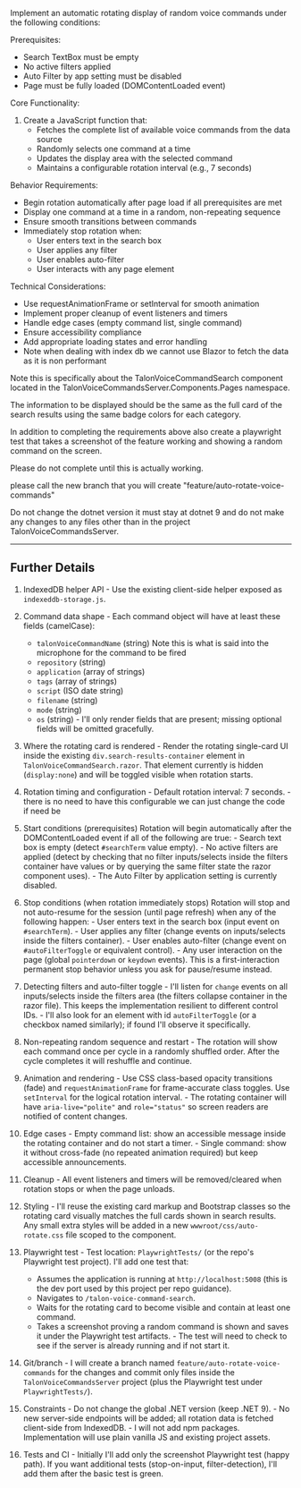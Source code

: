 Implement an automatic rotating display of random voice commands under the following conditions:

Prerequisites:
- Search TextBox must be empty
- No active filters applied
- Auto Filter by app setting must be disabled
- Page must be fully loaded (DOMContentLoaded event)

Core Functionality:
1. Create a JavaScript function that:
   - Fetches the complete list of available voice commands from the data source
   - Randomly selects one command at a time
   - Updates the display area with the selected command
   - Maintains a configurable rotation interval (e.g., 7 seconds)

Behavior Requirements:
- Begin rotation automatically after page load if all prerequisites are met
- Display one command at a time in a random, non-repeating sequence
- Ensure smooth transitions between commands
- Immediately stop rotation when:
  - User enters text in the search box
  - User applies any filter
  - User enables auto-filter
  - User interacts with any page element

Technical Considerations:
- Use requestAnimationFrame or setInterval for smooth animation
- Implement proper cleanup of event listeners and timers
- Handle edge cases (empty command list, single command)
- Ensure accessibility compliance
- Add appropriate loading states and error handling
-  Note when dealing with index db we cannot use Blazor to fetch the data as it is non performant

 Note this is specifically about the TalonVoiceCommandSearch component  located in the TalonVoiceCommandsServer.Components.Pages namespace.

The information to be displayed should be the same as the full card of the search results  using the same badge colors for each category.

 In addition to completing the requirements above also create a playwright test that takes a screenshot of the feature working and showing a random command on the screen.

 Please do not complete until this is actually working.

  please call the new branch that you will create "feature/auto-rotate-voice-commands"

  Do not change the dotnet version it must stay at dotnet 9 and do not make any changes to any files other than in the project TalonVoiceCommandsServer.

  ---

  Further Details
  -------------------------------------------------

  1) IndexedDB helper API
    - Use the existing client-side helper exposed as `indexeddb-storage.js`.

  2) Command data shape
    - Each command object will have at least these fields (camelCase):
      - `talonVoiceCommandName` (string) Note this is what is said into the microphone for the command to be fired
      - `repository` (string)
      - `application` (array of strings)
      - `tags` (array of strings)
      - `script` (ISO date string)
      - `filename` (string)
      - `mode` (string)
      - `os` (string)
    - I'll only render fields that are present; missing optional fields will be omitted gracefully.

  3) Where the rotating card is rendered
    - Render the rotating single-card UI inside the existing `div.search-results-container` element in `TalonVoiceCommandSearch.razor`. That element currently is hidden (`display:none`) and will be toggled visible when rotation starts.

  4) Rotation timing and configuration
    - Default rotation interval: 7 seconds.
    -  there is no need to have this configurable we can just change the code if need be

  5) Start conditions (prerequisites)
    Rotation will begin automatically after the DOMContentLoaded event if all of the following are true:
    - Search text box is empty (detect `#searchTerm` value empty).
    - No active filters are applied (detect by checking that no filter inputs/selects inside the filters container have values or by querying the same filter state the razor component uses).
    - The Auto Filter by application setting is currently disabled. 

  6) Stop conditions (when rotation immediately stops)
    Rotation will stop and not auto-resume for the session (until page refresh) when any of the following happen:
    - User enters text in the search box (input event on `#searchTerm`).
    - User applies any filter (change events on inputs/selects inside the filters container).
    - User enables auto-filter (change event on `#autoFilterToggle` or equivalent control).
    - Any user interaction on the page (global `pointerdown` or `keydown` events). This is a first-interaction permanent stop behavior unless you ask for pause/resume instead.

  7) Detecting filters and auto-filter toggle
    - I'll listen for `change` events on all inputs/selects inside the filters area (the filters collapse container in the razor file). This keeps the implementation resilient to different control IDs.
    - I'll also look for an element with id `autoFilterToggle` (or a checkbox named similarly); if found I'll observe it specifically.

  8) Non-repeating random sequence and restart
    - The rotation will show each command once per cycle in a randomly shuffled order. After the cycle completes it will reshuffle and continue.

  9) Animation and rendering
    - Use CSS class-based opacity transitions (fade) and `requestAnimationFrame` for frame-accurate class toggles. Use `setInterval` for the logical rotation interval.
    - The rotating container will have `aria-live="polite"` and `role="status"` so screen readers are notified of content changes.

  10) Edge cases
    - Empty command list: show an accessible message inside the rotating container and do not start a timer.
    - Single command: show it without cross-fade (no repeated animation required) but keep accessible announcements.

  11) Cleanup
    - All event listeners and timers will be removed/cleared when rotation stops or when the page unloads.

  12) Styling
    - I'll reuse the existing card markup and Bootstrap classes so the rotating card visually matches the full cards shown in search results. Any small extra styles will be added in a new `wwwroot/css/auto-rotate.css` file scoped to the component.

  13) Playwright test
    - Test location: `PlaywrightTests/` (or the repo's Playwright test project). I'll add one test that:
      - Assumes the application is running at `http://localhost:5008` (this is the dev port used by this project per repo guidance).
      - Navigates to `/talon-voice-command-search`.
      - Waits for the rotating card to become visible and contain at least one command.
      - Takes a screenshot proving a random command is shown and saves it under the Playwright test artifacts.
    - The test will need to check to see if the server is already running and if not start it.

  14) Git/branch
    - I will create a branch named `feature/auto-rotate-voice-commands` for the changes and commit only files inside the `TalonVoiceCommandsServer` project (plus the Playwright test under `PlaywrightTests/`).

  15) Constraints
    - Do not change the global .NET version (keep .NET 9).
    - No new server-side endpoints will be added; all rotation data is fetched client-side from IndexedDB.
    - I will not add npm packages. Implementation will use plain vanilla JS and existing project assets.

  16) Tests and CI
    - Initially I'll add only the screenshot Playwright test (happy path). If you want additional tests (stop-on-input, filter-detection), I'll add them after the basic test is green.

  